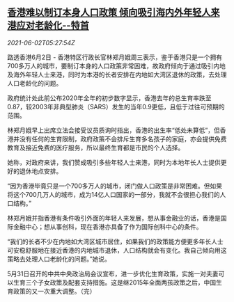 <!--1622611863000-->
[香港难以制订本身人口政策 倾向吸引海内外年轻人来港应对老龄化--特首](https://cn.reuters.com/article/hk-lam-population-policy-0602-idCNKCS2DE0DF)
------

<div><i>2021-06-02T05:27:54Z</i></div><p>路透香港6月2日 - 香港特区行政长官林郑月娥周三表示，鉴于香港只是一个拥有700多万人的城市，要制订本身的人口政策非常困难，故政府倾向于通过吸引内地及海外年轻人士来港，同时为本港的长者安排在内地如大湾区退休的政策，去处理人口老龄化的问题。</p><p>政府统计处此前公布2020年全年的初步数字显示，香港去年的总生育率跌至0.87，较2003年非典型肺炎（SARS）发生的当年0.9更低，且低于过往可预期的范围。</p><p>林郑月娥早上出席立法会接受议员质询时指出，香港的出生率“低处未算低”，但香港并没有任何的生育限制，政府政策不会排斥生育多名孩子的家庭，亦会提供免费教育及接近免费的医疗服务，所以最终生育都是市民的个人选择。</p><p>她称，对政府来讲，我们赞成吸引多些年轻人士来港，同时为本地年长人士提供更好的退休地点安排。</p><p>“因为香港毕竟只是一个700多万人的城市，闭门做人口政策是非常困难。但如果将这个700几万人的城市，成为14亿人口国家的一部分，我就不会很担心我们的人口结构。”</p><p>林郑月娥并指香港有条件吸引外面的年轻人来发展，想从事金融业的话，香港是国际金融中心；想从事创科，现在香港亦具备了作为国际创科中心的条件。</p><p>“我们的长者不少在内地如大湾区城市居住，如果我们的政策能方便更多年长人士可安稳舒服地在接近香港的内地城市退休，人口结构就会有变化。我自己倾向用这策略去处理人口老龄化的问题。”她说。</p><p>5月31日召开的中共中央政治局会议宣布，进一步优化生育政策，实施一对夫妻可以生育三个子女政策及配套支持措施。这是继2015年全面两孩政策之后，中国生育政策的又一次重大调整。（完）</p>
